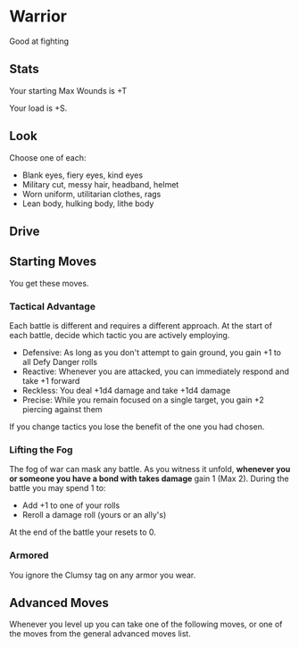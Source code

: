 <!-- Do NOT edit this file directly. It is compiled from pages in the "source" directory. -->
# Warrior

Good at fighting

## Stats

Your starting Max Wounds is +T

Your load is +S.

## Look

Choose one of each:

*   Blank eyes, fiery eyes, kind eyes
*   Military cut, messy hair, headband, helmet
*   Worn uniform, utilitarian clothes, rags
*   Lean body, hulking body, lithe body

## Drive

## Starting Moves

You get these moves.

### Tactical Advantage

Each battle is different and requires a different approach. At the start of each battle, decide which tactic you are actively employing.

*   Defensive: As long as you don't attempt to gain ground, you gain +1 to all Defy Danger rolls
*   Reactive: Whenever you are attacked, you can immediately respond and take +1 forward
*   Reckless: You deal +1d4 damage and take +1d4 damage
*   Precise: While you remain focused on a single target, you gain +2 piercing against them

If you change tactics you lose the benefit of the one you had chosen.

### Lifting the Fog

The fog of war can mask any battle. As you witness it unfold, **whenever you or someone you have a bond with takes damage** gain 1 (Max 2). During the battle you may spend 1 to:

*   Add +1 to one of your rolls
*   Reroll a damage roll (yours or an ally's)

At the end of the battle your resets to 0.

### Armored

You ignore the Clumsy tag on any armor you wear.

## Advanced Moves

Whenever you level up you can take one of the following moves, or one of the moves from the general advanced moves list.